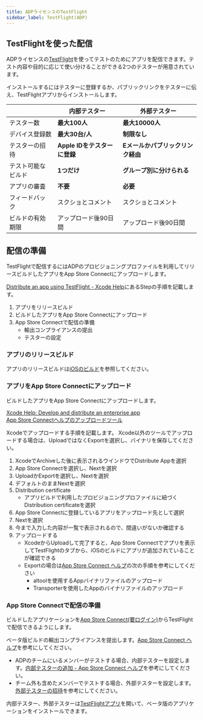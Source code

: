 ```yaml
---
title: ADPライセンスのTestFlight
sidebar_label: TestFlight(ADP)
---
```


## TestFlightを使った配信

ADPライセンスの[TestFlight](https://developer.apple.com/jp/testflight/)を使ってテストのためにアプリを配信できます。テスト内容や目的に応じて使い分けることができる2つのテスターが用意されています。

インストールするにはテスターに登録するか、パブリックリンクをテスターに伝え、TestFlightアプリからインストールします。

||内部テスター|外部テスター|
|-|-|-|
|テスター数|**最大100人**|**最大10000人**|
|デバイス登録数|**最大30台/人**|**制限なし**|
|テスターの招待|**Apple IDをテスターに登録**|**Eメールかパブリックリンク経由**|
|テスト可能なビルド|**1つだけ**|**グループ別に分けられる**|
|アプリの審査|**不要**|**必要**|
|フィードバック|スクショとコメント|スクショとコメント|
|ビルドの有効期限|アップロード後90日間|アップロード後90日間|

## 配信の準備

TestFlightで配信するにはADPのプロビジョニングプロファイルを利用してリリースビルドしたアプリをApp Store Connectにアップロードします。

[Distribute an app using TestFlight - Xcode Help](https://help.apple.com/xcode/mac/current/#/dev2539d985f)にあるStepの手順を記載します。

1. アプリをリリースビルド
1. ビルドしたアプリをApp Store Connectにアップロード
1. App Store Connectで配信の準備
   - 輸出コンプライアンスの提出
   - テスターの設定

### アプリのリリースビルド

アプリのリリースビルドは[iOSのビルド](./build/ios-build)を参照してください。

### アプリをApp Store Connectにアップロード

ビルドしたアプリをApp Store Connectにアップロードします。

[Xcode Help: Develop and distribute an enterprise app](https://help.apple.com/xcode/mac/current/#/devba5e7054d)  
[App Store Connectヘルプのアップロードツール](https://help.apple.com/app-store-connect/#/devb1c185036)

Xcodeでアップロードする手順を記載します。
Xcode以外のツールでアップロードする場合は、UploadではなくExportを選択し、バイナリを保存してください。

  1. XcodeでArchiveした後に表示されるウインドウでDistribute Appを選択
  1. App Store Connectを選択し、Nextを選択
  1. UploadかExportを選択し、Nextを選択
  1. デフォルトのままNextを選択
  1. Distribution certificate
     - アプリビルドで利用したプロビジョニングプロファイルに紐づくDistribution certificateを選択
  1. App Store Connectに登録しているアプリをアップロード先として選択
  1. Nextを選択
  1. 今まで入力した内容が一覧で表示されるので、間違いがないか確認する
  1. アップロードする
     - XcodeからUploadして完了すると、App Store Connectでアプリを表示してTestFlightのタブから、iOSのビルドにアプリが追加されていることが確認できる
     - Exportの場合は[App Store Connect ヘルプ](https://help.apple.com/app-store-connect/#/devb1c185036)の次の手順を参考にしてください
        - altoolを使用するAppバイナリファイルのアップロード
        - Transporterを使用したAppのバイナリファイルのアップロード

### App Store Connectで配信の準備

ビルドしたアプリケーションを[App Store Connect(要ログイン)](https://appstoreconnect.apple.com/apps)からTestFlightで配信できるようにします。

ベータ版ビルドの輸出コンプライアンスを提出します。[App Store Connect ヘルプ](https://help.apple.com/app-store-connect/?lang=ja#/dev22b9b2174)を参考にしてください。

 - ADPのチームにいるメンバーがテストする場合、内部テスターを設定します。[内部テスターの追加 - App Store Connect ヘルプ](https://help.apple.com/app-store-connect/?lang=ja#/dev839fb66e9)を参考にしてください。
 - チーム外も含めたメンバーでテストする場合、外部テスターを設定します。[外部テスターの招待](https://help.apple.com/app-store-connect/?lang=ja#/dev859139543)を参考にしてください。

内部テスター、外部テスターは[TestFlightアプリ](https://apps.apple.com/jp/app/testflight/id899247664)を開いて、ベータ版のアプリケーションをインストールできます。
